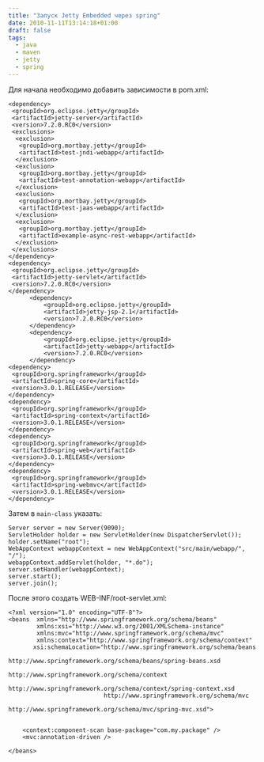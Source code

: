 ```yaml
---
title: "Запуск Jetty Embedded через spring"
date: 2010-11-11T13:14:18+01:00
draft: false
tags:
  - java
  - maven
  - jetty
  - spring
---
```

Для начала необходимо добавить зависимости в pom.xml:

	<dependency>  
	 <groupId>org.eclipse.jetty</groupId>  
	 <artifactId>jetty-server</artifactId>  
	 <version>7.2.0.RC0</version>  
	 <exclusions>  
	  <exclusion>  
	   <groupId>org.mortbay.jetty</groupId>  
	   <artifactId>test-jndi-webapp</artifactId>  
	  </exclusion>  
	  <exclusion>  
	   <groupId>org.mortbay.jetty</groupId>  
	   <artifactId>test-annotation-webapp</artifactId>  
	  </exclusion>  
	  <exclusion>  
	   <groupId>org.mortbay.jetty</groupId>  
	   <artifactId>test-jaas-webapp</artifactId>  
	  </exclusion>  
	  <exclusion>  
	   <groupId>org.mortbay.jetty</groupId>  
	   <artifactId>example-async-rest-webapp</artifactId>  
	  </exclusion>  
	 </exclusions>  
	</dependency>  
	<dependency>  
	 <groupId>org.eclipse.jetty</groupId>  
	 <artifactId>jetty-servlet</artifactId>  
	 <version>7.2.0.RC0</version>  
	</dependency>  
	      <dependency>  
	          <groupId>org.eclipse.jetty</groupId>  
	          <artifactId>jetty-jsp-2.1</artifactId>  
	          <version>7.2.0.RC0</version>  
	      </dependency>    
	      <dependency>  
	          <groupId>org.eclipse.jetty</groupId>  
	          <artifactId>jetty-webapp</artifactId>  
	          <version>7.2.0.RC0</version>  
	      </dependency>    
	<dependency>  
	 <groupId>org.springframework</groupId>  
	 <artifactId>spring-core</artifactId>  
	 <version>3.0.1.RELEASE</version>  
	</dependency>  
	<dependency>  
	 <groupId>org.springframework</groupId>  
	 <artifactId>spring-context</artifactId>  
	 <version>3.0.1.RELEASE</version>  
	</dependency>  
	<dependency>  
	 <groupId>org.springframework</groupId>  
	 <artifactId>spring-web</artifactId>  
	 <version>3.0.1.RELEASE</version>  
	</dependency>  
	<dependency>  
	 <groupId>org.springframework</groupId>  
	 <artifactId>spring-webmvc</artifactId>  
	 <version>3.0.1.RELEASE</version>  
	</dependency>

Затем в ```main-class``` указать:

	Server server = new Server(9090);  
	ServletHolder holder = new ServletHolder(new DispatcherServlet());  
	holder.setName("root");  
	WebAppContext webappContext = new WebAppContext("src/main/webapp/", "/");  
	webappContext.addServlet(holder, "*.do");  
	server.setHandler(webappContext);  
	server.start();  
	server.join();

После этого создать WEB-INF/root-servlet.xml:

	<?xml version="1.0" encoding="UTF-8"?>  
	<beans  xmlns="http://www.springframework.org/schema/beans"   
	        xmlns:xsi="http://www.w3.org/2001/XMLSchema-instance"   
	        xmlns:mvc="http://www.springframework.org/schema/mvc"  
	        xmlns:context="http://www.springframework.org/schema/context"  
	       xsi:schemaLocation="http://www.springframework.org/schema/beans   
	                           http://www.springframework.org/schema/beans/spring-beans.xsd  
	                           http://www.springframework.org/schema/context   
	                           http://www.springframework.org/schema/context/spring-context.xsd  
	                           http://www.springframework.org/schema/mvc  
	                           http://www.springframework.org/schema/mvc/spring-mvc.xsd">  
	  
	  
	    <context:component-scan base-package="com.my.package" />  
	    <mvc:annotation-driven />  
	  
	</beans> 

